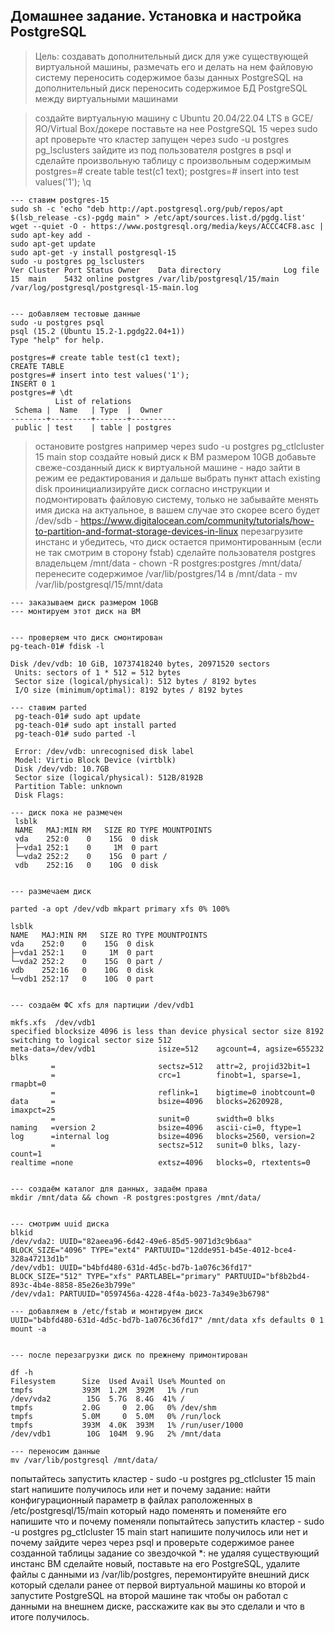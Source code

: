 

## Домашнее задание. Установка и настройка PostgreSQL

> Цель:
> создавать дополнительный диск для уже существующей виртуальной машины, размечать его и делать на нем файловую систему
> переносить содержимое базы данных PostgreSQL на дополнительный диск
> переносить содержимое БД PostgreSQL между виртуальными машинами

> создайте виртуальную машину c Ubuntu 20.04/22.04 LTS в GCE/ЯО/Virtual Box/докере
> поставьте на нее PostgreSQL 15 через sudo apt
> проверьте что кластер запущен через sudo -u postgres pg_lsclusters
> зайдите из под пользователя postgres в psql и сделайте произвольную таблицу с произвольным содержимым
> postgres=# create table test(c1 text);
> postgres=# insert into test values('1');
> \q


```
--- ставим postgres-15
sudo sh -c 'echo "deb http://apt.postgresql.org/pub/repos/apt $(lsb_release -cs)-pgdg main" > /etc/apt/sources.list.d/pgdg.list'
wget --quiet -O - https://www.postgresql.org/media/keys/ACCC4CF8.asc | sudo apt-key add -
sudo apt-get update
sudo apt-get -y install postgresql-15
sudo -u postgres pg_lsclusters
Ver Cluster Port Status Owner    Data directory              Log file
15  main    5432 online postgres /var/lib/postgresql/15/main /var/log/postgresql/postgresql-15-main.log


--- добавляем тестовые данные
sudo -u postgres psql
psql (15.2 (Ubuntu 15.2-1.pgdg22.04+1))
Type "help" for help.

postgres=# create table test(c1 text);
CREATE TABLE
postgres=# insert into test values('1');
INSERT 0 1
postgres=# \dt
          List of relations
 Schema |  Name   | Type  |  Owner
--------+---------+-------+----------
 public | test    | table | postgres
```

> остановите postgres например через sudo -u postgres pg_ctlcluster 15 main stop
> создайте новый диск к ВМ размером 10GB
> добавьте свеже-созданный диск к виртуальной машине - надо зайти в режим ее редактирования и дальше выбрать пункт attach existing disk
> проинициализируйте диск согласно инструкции и подмонтировать файловую систему, только не забывайте менять имя диска на актуальное, в вашем случае это скорее всего будет /dev/sdb - https://www.digitalocean.com/community/tutorials/how-to-partition-and-format-storage-devices-in-linux
> перезагрузите инстанс и убедитесь, что диск остается примонтированным (если не так смотрим в сторону fstab)
> сделайте пользователя postgres владельцем /mnt/data - chown -R postgres:postgres /mnt/data/
> перенесите содержимое /var/lib/postgres/14 в /mnt/data - mv /var/lib/postgresql/15/mnt/data

```
--- заказываем диск размером 10GB
--- монтируем этот диск на ВМ


--- проверяем что диск смонтирован
pg-teach-01# fdisk -l

Disk /dev/vdb: 10 GiB, 10737418240 bytes, 20971520 sectors
 Units: sectors of 1 * 512 = 512 bytes
 Sector size (logical/physical): 512 bytes / 8192 bytes
 I/O size (minimum/optimal): 8192 bytes / 8192 bytes

--- ставим parted 
 pg-teach-01# sudo apt update
 pg-teach-01# sudo apt install parted
 pg-teach-01# sudo parted -l
 
 Error: /dev/vdb: unrecognised disk label
 Model: Virtio Block Device (virtblk)
 Disk /dev/vdb: 10.7GB
 Sector size (logical/physical): 512B/8192B
 Partition Table: unknown
 Disk Flags:

--- диск пока не размечен
 lsblk
 NAME   MAJ:MIN RM   SIZE RO TYPE MOUNTPOINTS
 vda    252:0    0    15G  0 disk
 ├─vda1 252:1    0     1M  0 part
 └─vda2 252:2    0    15G  0 part /
 vdb    252:16   0    10G  0 disk


--- размечаем диск

parted -a opt /dev/vdb mkpart primary xfs 0% 100%

lsblk
NAME   MAJ:MIN RM   SIZE RO TYPE MOUNTPOINTS
vda    252:0    0    15G  0 disk
├─vda1 252:1    0     1M  0 part
└─vda2 252:2    0    15G  0 part /
vdb    252:16   0    10G  0 disk
└─vdb1 252:17   0    10G  0 part


--- создаём ФС xfs для партиции /dev/vdb1

mkfs.xfs  /dev/vdb1
specified blocksize 4096 is less than device physical sector size 8192
switching to logical sector size 512
meta-data=/dev/vdb1              isize=512    agcount=4, agsize=655232 blks
         =                       sectsz=512   attr=2, projid32bit=1
         =                       crc=1        finobt=1, sparse=1, rmapbt=0
         =                       reflink=1    bigtime=0 inobtcount=0
data     =                       bsize=4096   blocks=2620928, imaxpct=25
         =                       sunit=0      swidth=0 blks
naming   =version 2              bsize=4096   ascii-ci=0, ftype=1
log      =internal log           bsize=4096   blocks=2560, version=2
         =                       sectsz=512   sunit=0 blks, lazy-count=1
realtime =none                   extsz=4096   blocks=0, rtextents=0


--- создаём каталог для данных, задаём права
mkdir /mnt/data && chown -R postgres:postgres /mnt/data/


--- смотрим uuid диска
blkid
/dev/vda2: UUID="82aeea96-6d42-49e6-85d5-9071d3c9b6aa" BLOCK_SIZE="4096" TYPE="ext4" PARTUUID="12dde951-b45e-4012-bce4-328a47213d1b"
/dev/vdb1: UUID="b4bfd480-631d-4d5c-bd7b-1a076c36fd17" BLOCK_SIZE="512" TYPE="xfs" PARTLABEL="primary" PARTUUID="bf8b2bd4-893c-4b4e-8858-85e26e3b799e"
/dev/vda1: PARTUUID="0597456a-4228-4f4a-b023-7a349e3b6798"

--- добавляем в /etc/fstab и монтируем диск
UUID="b4bfd480-631d-4d5c-bd7b-1a076c36fd17" /mnt/data xfs defaults 0 1
mount -a


--- после перезагрузки диск по прежнему примонтирован

df -h
Filesystem      Size  Used Avail Use% Mounted on
tmpfs           393M  1.2M  392M   1% /run
/dev/vda2        15G  5.7G  8.4G  41% /
tmpfs           2.0G     0  2.0G   0% /dev/shm
tmpfs           5.0M     0  5.0M   0% /run/lock
tmpfs           393M  4.0K  393M   1% /run/user/1000
/dev/vdb1        10G  104M  9.9G   2% /mnt/data

--- переносим данные
mv /var/lib/postgresql /mnt/data/
```


попытайтесь запустить кластер - sudo -u postgres pg_ctlcluster 15 main start
напишите получилось или нет и почему
задание: найти конфигурационный параметр в файлах раположенных в /etc/postgresql/15/main который надо поменять и поменяйте его
напишите что и почему поменяли
попытайтесь запустить кластер - sudo -u postgres pg_ctlcluster 15 main start
напишите получилось или нет и почему
зайдите через через psql и проверьте содержимое ранее созданной таблицы
задание со звездочкой *: не удаляя существующий инстанс ВМ сделайте новый, поставьте на его PostgreSQL, удалите файлы с данными из /var/lib/postgres, перемонтируйте внешний диск который сделали ранее от первой виртуальной машины ко второй и запустите PostgreSQL на второй машине так чтобы он работал с данными на внешнем диске, расскажите как вы это сделали и что в итоге получилось.

